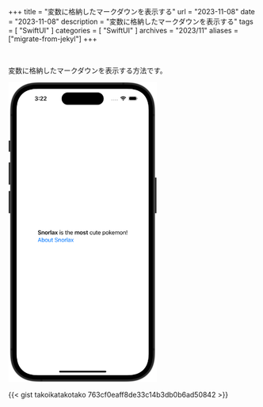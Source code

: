 +++
title = "変数に格納したマークダウンを表示する"
url = "2023-11-08"
date = "2023-11-08"
description = "変数に格納したマークダウンを表示する"
tags = [
  "SwiftUI"
]
categories = [
  "SwiftUI"
]
archives = "2023/11"
aliases = ["migrate-from-jekyl"]
+++

<br>

変数に格納したマークダウンを表示する方法です。

<img src="2023-11-08.png" width="300px" alt="変数に格納したマークダウンを表示する">

{{< gist takoikatakotako 763cf0eaff8de33c14b3db0b6ad50842 >}}
